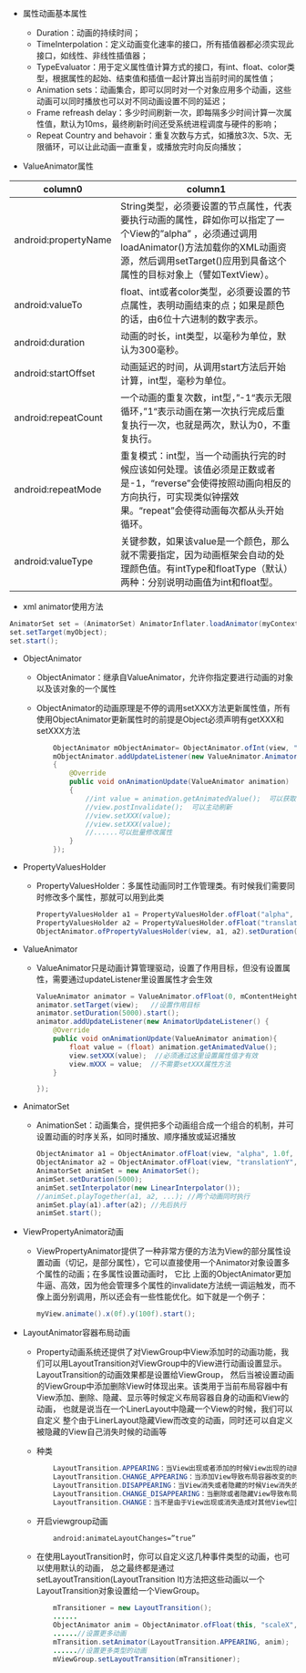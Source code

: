 -   属性动画基本属性

    -   Duration：动画的持续时间；
    -   TimeInterpolation：定义动画变化速率的接口，所有插值器都必须实现此接口，如线性、非线性插值器；
    -   TypeEvaluator：用于定义属性值计算方式的接口，有int、float、color类型，根据属性的起始、结束值和插值一起计算出当前时间的属性值；
    -   Animation sets：动画集合，即可以同时对一个对象应用多个动画，这些动画可以同时播放也可以对不同动画设置不同的延迟；
    -   Frame refreash delay：多少时间刷新一次，即每隔多少时间计算一次属性值，默认为10ms，最终刷新时间还受系统进程调度与硬件的影响；
    -   Repeat Country and behavoir：重复次数与方式，如播放3次、5次、无限循环，可以让此动画一直重复，或播放完时向反向播放；

-   ValueAnimator属性

| column0              | column1                                                                                                                              |
| -------------------- | ------------------------------------------------------------------------------------------------------------------------------------ |
| android:propertyName | String类型，必须要设置的节点属性，代表要执行动画的属性，辟如你可以指定了一个View的”alpha” ，必须通过调用loadAnimator()方法加载你的XML动画资源，然后调用setTarget()应用到具备这个属性的目标对象上（譬如TextView）。 |
| android:valueTo      | float、int或者color类型，必须要设置的节点属性，表明动画结束的点；如果是颜色的话，由6位十六进制的数字表示。                                                                         |
| android:duration     | 动画的时长，int类型，以毫秒为单位，默认为300毫秒。                                                                                                         |
| android:startOffset  | 动画延迟的时间，从调用start方法后开始计算，int型，毫秒为单位。                                                                                                  |
| android:repeatCount  | 一个动画的重复次数，int型，”-1“表示无限循环，”1“表示动画在第一次执行完成后重复执行一次，也就是两次，默认为0，不重复执行。                                                                   |
| android:repeatMode   | 重复模式：int型，当一个动画执行完的时候应该如何处理。该值必须是正数或者是-1，“reverse”会使得按照动画向相反的方向执行，可实现类似钟摆效果。“repeat”会使得动画每次都从头开始循环。                                  |
| android:valueType    | 关键参数，如果该value是一个颜色，那么就不需要指定，因为动画框架会自动的处理颜色值。有intType和floatType（默认）两种：分别说明动画值为int和float型。                                             |

-   xml animator使用方法

```java
AnimatorSet set = (AnimatorSet) AnimatorInflater.loadAnimator(myContext,R.animtor.property_animator);
set.setTarget(myObject);
set.start();                                                   
```

-   ObjectAnimator

    -   ObjectAnimator：继承自ValueAnimator，允许你指定要进行动画的对象以及该对象的一个属性
    -   ObjectAnimator的动画原理是不停的调用setXXX方法更新属性值，所有使用ObjectAnimator更新属性时的前提是Object必须声明有getXXX和setXXX方法

        ```java
            ObjectAnimator mObjectAnimator= ObjectAnimator.ofInt(view, "customerDefineAnyThingName", 0,  1).setDuration(2000);
            mObjectAnimator.addUpdateListener(new ValueAnimator.AnimatorUpdateListener()
            {
                @Override
                public void onAnimationUpdate(ValueAnimator animation)
                {
                    //int value = animation.getAnimatedValue();  可以获取当前属性值
                    //view.postInvalidate();  可以主动刷新
                    //view.setXXX(value);
                    //view.setXXX(value);
                    //......可以批量修改属性
                }
            });
        ```


-   PropertyValuesHolder

    -   PropertyValuesHolder：多属性动画同时工作管理类。有时候我们需要同时修改多个属性，那就可以用到此类

        ```java
        PropertyValuesHolder a1 = PropertyValuesHolder.ofFloat("alpha", 0f, 1f);  
        PropertyValuesHolder a2 = PropertyValuesHolder.ofFloat("translationY", 0, viewWidth);  
        ObjectAnimator.ofPropertyValuesHolder(view, a1, a2).setDuration(1000).start();
        ```

-   ValueAnimator

    -   ValueAnimator只是动画计算管理驱动，设置了作用目标，但没有设置属性，需要通过updateListener里设置属性才会生效

        ```java
        ValueAnimator animator = ValueAnimator.ofFloat(0, mContentHeight);  //定义动画
        animator.setTarget(view);   //设置作用目标
        animator.setDuration(5000).start();
        animator.addUpdateListener(new AnimatorUpdateListener() {
            @Override
            public void onAnimationUpdate(ValueAnimator animation){
                float value = (float) animation.getAnimatedValue();
                view.setXXX(value);  //必须通过这里设置属性值才有效
                view.mXXX = value;  //不需要setXXX属性方法
            }

        });
        ```

-   AnimatorSet

    -   AnimationSet：动画集合，提供把多个动画组合成一个组合的机制，并可设置动画的时序关系，如同时播放、顺序播放或延迟播放

        ```java
        ObjectAnimator a1 = ObjectAnimator.ofFloat(view, "alpha", 1.0f, 0f);  
        ObjectAnimator a2 = ObjectAnimator.ofFloat(view, "translationY", 0f, viewWidth);  
        AnimatorSet animSet = new AnimatorSet();  
        animSet.setDuration(5000);  
        animSet.setInterpolator(new LinearInterpolator());  
        //animSet.playTogether(a1, a2, ...); //两个动画同时执行  
        animSet.play(a1).after(a2); //先后执行
        animSet.start(); 
        ```


-   ViewPropertyAnimator动画

    -   ViewPropertyAnimator提供了一种非常方便的方法为View的部分属性设置动画（切记，是部分属性），它可以直接使用一个Animator对象设置多个属性的动画；在多属性设置动画时，
        它比 上面的ObjectAnimator更加牛逼、高效，因为他会管理多个属性的invalidate方法统一调运触发，而不像上面分别调用，所以还会有一些性能优化。如下就是一个例子：

        ```java
        myView.animate().x(0f).y(100f).start();
        ```


-   LayoutAnimator容器布局动画

    -   Property动画系统还提供了对ViewGroup中View添加时的动画功能，我们可以用LayoutTransition对ViewGroup中的View进行动画设置显示。LayoutTransition的动画效果都是设置给ViewGroup，
            然后当被设置动画的ViewGroup中添加删除View时体现出来。该类用于当前布局容器中有View添加、删除、隐藏、显示等时候定义布局容器自身的动画和View的动画，
            也就是说当在一个LinerLayout中隐藏一个View的时候，我们可以自定义 整个由于LinerLayout隐藏View而改变的动画，同时还可以自定义被隐藏的View自己消失时候的动画等

    -   种类

        ```java
            LayoutTransition.APPEARING：当View出现或者添加的时候View出现的动画。
            LayoutTransition.CHANGE_APPEARING：当添加View导致布局容器改变的时候整个布局容器的动画。
            LayoutTransition.DISAPPEARING：当View消失或者隐藏的时候View消失的动画。
            LayoutTransition.CHANGE_DISAPPEARING：当删除或者隐藏View导致布局容器改变的时候整个布局容器的动画。
            LayoutTransition.CHANGE：当不是由于View出现或消失造成对其他View位置造成改变的时候整个布局容器的动画
        ```

    -   开启viewgroup动画

        ```xml
            android:animateLayoutChanges=”true”
        ```

    -   在使用LayoutTransition时，你可以自定义这几种事件类型的动画，也可以使用默认的动画，
            总之最终都是通过setLayoutTransition(LayoutTransition lt)方法把这些动画以一个LayoutTransition对象设置给一个ViewGroup。

        ```java
            mTransitioner = new LayoutTransition();
            ......
            ObjectAnimator anim = ObjectAnimator.ofFloat(this, "scaleX", 0, 1);
            ......//设置更多动画
            mTransition.setAnimator(LayoutTransition.APPEARING, anim);
            ......//设置更多类型的动画                
            mViewGroup.setLayoutTransition(mTransitioner);
        ```
